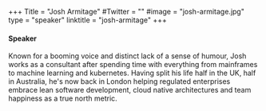 +++
Title = "Josh Armitage"
#Twitter = ""
#image = "josh-armitage.jpg"
type = "speaker"
linktitle = "josh-armitage"
+++

#### Speaker

Known for a booming voice and distinct lack of a sense of humour, Josh works as a consultant after spending time with everything from mainframes to machine learning and kubernetes. Having split his life half in the UK, half in Australia, he's now back in London helping regulated enterprises embrace lean software development, cloud native architectures and team happiness as a true north metric.

